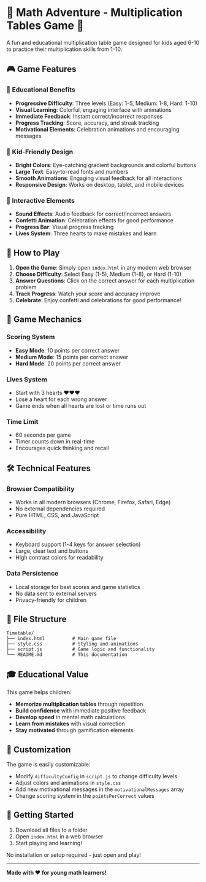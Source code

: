 # 🌟 Math Adventure - Multiplication Tables Game 🌟

A fun and educational multiplication table game designed for kids aged 6-10 to practice their multiplication skills from 1-10.

## 🎮 Game Features

### 🎯 Educational Benefits
- **Progressive Difficulty**: Three levels (Easy: 1-5, Medium: 1-8, Hard: 1-10)
- **Visual Learning**: Colorful, engaging interface with animations
- **Immediate Feedback**: Instant correct/incorrect responses
- **Progress Tracking**: Score, accuracy, and streak tracking
- **Motivational Elements**: Celebration animations and encouraging messages

### 🎨 Kid-Friendly Design
- **Bright Colors**: Eye-catching gradient backgrounds and colorful buttons
- **Large Text**: Easy-to-read fonts and numbers
- **Smooth Animations**: Engaging visual feedback for all interactions
- **Responsive Design**: Works on desktop, tablet, and mobile devices

### 🎵 Interactive Elements
- **Sound Effects**: Audio feedback for correct/incorrect answers
- **Confetti Animation**: Celebration effects for good performance
- **Progress Bar**: Visual progress tracking
- **Lives System**: Three hearts to make mistakes and learn

## 🚀 How to Play

1. **Open the Game**: Simply open `index.html` in any modern web browser
2. **Choose Difficulty**: Select Easy (1-5), Medium (1-8), or Hard (1-10)
3. **Answer Questions**: Click on the correct answer for each multiplication problem
4. **Track Progress**: Watch your score and accuracy improve
5. **Celebrate**: Enjoy confetti and celebrations for good performance!

## 🎯 Game Mechanics

### Scoring System
- **Easy Mode**: 10 points per correct answer
- **Medium Mode**: 15 points per correct answer  
- **Hard Mode**: 20 points per correct answer

### Lives System
- Start with 3 hearts ❤️❤️❤️
- Lose a heart for each wrong answer
- Game ends when all hearts are lost or time runs out

### Time Limit
- 60 seconds per game
- Timer counts down in real-time
- Encourages quick thinking and recall

## 🛠️ Technical Features

### Browser Compatibility
- Works in all modern browsers (Chrome, Firefox, Safari, Edge)
- No external dependencies required
- Pure HTML, CSS, and JavaScript

### Accessibility
- Keyboard support (1-4 keys for answer selection)
- Large, clear text and buttons
- High contrast colors for readability

### Data Persistence
- Local storage for best scores and game statistics
- No data sent to external servers
- Privacy-friendly for children

## 📁 File Structure

```
Timetable/
├── index.html          # Main game file
├── style.css           # Styling and animations
├── script.js           # Game logic and functionality
└── README.md           # This documentation
```

## 🎓 Educational Value

This game helps children:
- **Memorize multiplication tables** through repetition
- **Build confidence** with immediate positive feedback
- **Develop speed** in mental math calculations
- **Learn from mistakes** with visual correction
- **Stay motivated** through gamification elements

## 🎨 Customization

The game is easily customizable:
- Modify `difficultyConfig` in `script.js` to change difficulty levels
- Adjust colors and animations in `style.css`
- Add new motivational messages in the `motivationalMessages` array
- Change scoring system in the `pointsPerCorrect` values

## 🚀 Getting Started

1. Download all files to a folder
2. Open `index.html` in a web browser
3. Start playing and learning!

No installation or setup required - just open and play!

---

**Made with ❤️ for young math learners!**
